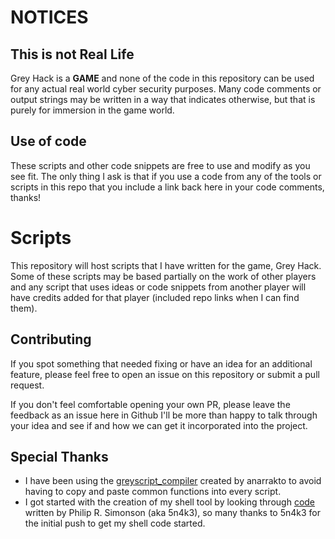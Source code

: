 # NOTICES
## This is not Real Life
Grey Hack is a **GAME** and none of the code in this repository can be used for any actual real world cyber security purposes.
Many code comments or output strings may be written in a way that indicates otherwise, but that is purely for immersion in the game world.

## Use of code
These scripts and other code snippets are free to use and modify as you see fit. The only thing I ask is that if you use a code from any of the tools or scripts in this repo that you include a link back here in your code comments, thanks!



# Scripts
This repository will host scripts that I have written for the game, Grey Hack. Some of these scripts may be based partially on the work of other players and any script that uses ideas or code snippets from another player will have credits added for that player (included repo links when I can find them).


## Contributing
If you spot something that needed fixing or have an idea for an additional feature, please feel free to open an issue on this repository or submit a pull request. 

If you don't feel comfortable opening your own PR, please leave the feedback as an issue here in Github I'll be more than happy to talk through your idea and see if and how we can get it incorporated into the project.

## Special Thanks
* I have been using the [greyscript_compiler](https://github.com/anarrak/greyscript_compiler) created by anarrakto to avoid having to copy and paste common functions into every script.
* I got started with the creation of my shell tool by looking through [code](https://github.com/psimonson/greyhack-scripts/tree/master/v0.8) written by Philip R. Simonson (aka 5n4k3), so many thanks to 5n4k3 for the initial push to get my shell code started.